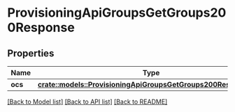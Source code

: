 # ProvisioningApiGroupsGetGroups200Response

## Properties

Name | Type | Description | Notes
------------ | ------------- | ------------- | -------------
**ocs** | [**crate::models::ProvisioningApiGroupsGetGroups200ResponseOcs**](provisioning_api_groups_get_groups_200_response_ocs.md) |  | 

[[Back to Model list]](../README.md#documentation-for-models) [[Back to API list]](../README.md#documentation-for-api-endpoints) [[Back to README]](../README.md)


